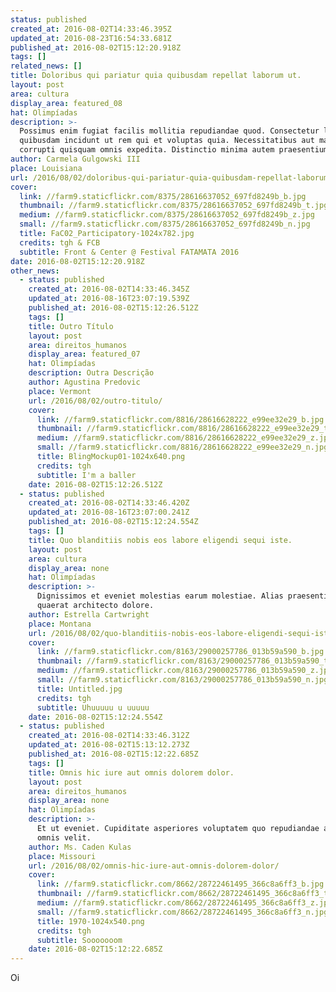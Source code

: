 ```yaml
---
status: published
created_at: 2016-08-02T14:33:46.395Z
updated_at: 2016-08-23T16:54:33.681Z
published_at: 2016-08-02T15:12:20.918Z
tags: []
related_news: []
title: Doloribus qui pariatur quia quibusdam repellat laborum ut.
layout: post
area: cultura
display_area: featured_08
hat: Olimpíadas
description: >-
  Possimus enim fugiat facilis mollitia repudiandae quod. Consectetur labore
  quibusdam incidunt ut rem qui et voluptas quia. Necessitatibus aut maiores et
  corrupti quisquam omnis expedita. Distinctio minima autem praesentium.
author: Carmela Gulgowski III
place: Louisiana
url: /2016/08/02/doloribus-qui-pariatur-quia-quibusdam-repellat-laborum-ut/
cover:
  link: //farm9.staticflickr.com/8375/28616637052_697fd8249b_b.jpg
  thumbnail: //farm9.staticflickr.com/8375/28616637052_697fd8249b_t.jpg
  medium: //farm9.staticflickr.com/8375/28616637052_697fd8249b_z.jpg
  small: //farm9.staticflickr.com/8375/28616637052_697fd8249b_n.jpg
  title: FaC02_Participatory-1024x782.jpg
  credits: tgh & FCB
  subtitle: Front & Center @ Festival FATAMATA 2016
date: 2016-08-02T15:12:20.918Z
other_news:
  - status: published
    created_at: 2016-08-02T14:33:46.345Z
    updated_at: 2016-08-16T23:07:19.539Z
    published_at: 2016-08-02T15:12:26.512Z
    tags: []
    title: Outro Título
    layout: post
    area: direitos_humanos
    display_area: featured_07
    hat: Olimpíadas
    description: Outra Descrição
    author: Agustina Predovic
    place: Vermont
    url: /2016/08/02/outro-titulo/
    cover:
      link: //farm9.staticflickr.com/8816/28616628222_e99ee32e29_b.jpg
      thumbnail: //farm9.staticflickr.com/8816/28616628222_e99ee32e29_t.jpg
      medium: //farm9.staticflickr.com/8816/28616628222_e99ee32e29_z.jpg
      small: //farm9.staticflickr.com/8816/28616628222_e99ee32e29_n.jpg
      title: BlingMockup01-1024x640.png
      credits: tgh
      subtitle: I'm a baller
    date: 2016-08-02T15:12:26.512Z
  - status: published
    created_at: 2016-08-02T14:33:46.420Z
    updated_at: 2016-08-16T23:07:00.241Z
    published_at: 2016-08-02T15:12:24.554Z
    tags: []
    title: Quo blanditiis nobis eos labore eligendi sequi iste.
    layout: post
    area: cultura
    display_area: none
    hat: Olimpíadas
    description: >-
      Dignissimos et eveniet molestias earum molestiae. Alias praesentium
      quaerat architecto dolore.
    author: Estrella Cartwright
    place: Montana
    url: /2016/08/02/quo-blanditiis-nobis-eos-labore-eligendi-sequi-iste/
    cover:
      link: //farm9.staticflickr.com/8163/29000257786_013b59a590_b.jpg
      thumbnail: //farm9.staticflickr.com/8163/29000257786_013b59a590_t.jpg
      medium: //farm9.staticflickr.com/8163/29000257786_013b59a590_z.jpg
      small: //farm9.staticflickr.com/8163/29000257786_013b59a590_n.jpg
      title: Untitled.jpg
      credits: tgh
      subtitle: Uhuuuuu u uuuuu
    date: 2016-08-02T15:12:24.554Z
  - status: published
    created_at: 2016-08-02T14:33:46.312Z
    updated_at: 2016-08-02T15:13:12.273Z
    published_at: 2016-08-02T15:12:22.685Z
    tags: []
    title: Omnis hic iure aut omnis dolorem dolor.
    layout: post
    area: direitos_humanos
    display_area: none
    hat: Olimpíadas
    description: >-
      Et ut eveniet. Cupiditate asperiores voluptatem quo repudiandae animi
      omnis velit.
    author: Ms. Caden Kulas
    place: Missouri
    url: /2016/08/02/omnis-hic-iure-aut-omnis-dolorem-dolor/
    cover:
      link: //farm9.staticflickr.com/8662/28722461495_366c8a6ff3_b.jpg
      thumbnail: //farm9.staticflickr.com/8662/28722461495_366c8a6ff3_t.jpg
      medium: //farm9.staticflickr.com/8662/28722461495_366c8a6ff3_z.jpg
      small: //farm9.staticflickr.com/8662/28722461495_366c8a6ff3_n.jpg
      title: 1970-1024x540.png
      credits: tgh
      subtitle: Sooooooom
    date: 2016-08-02T15:12:22.685Z
---
```

<p>Oi</p>

